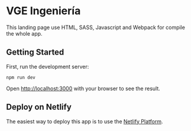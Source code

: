 # VGE Ingeniería

This landing page use HTML, SASS, Javascript and Webpack for compile the whole app.

## Getting Started

First, run the development server:

```
npm run dev
```

Open [http://localhost:3000](http://localhost:3000) with your browser to see the result.


## Deploy on Netlify

The easiest way to deploy this app is to use the [Netlify Platform](https://www.netlify.com/).
